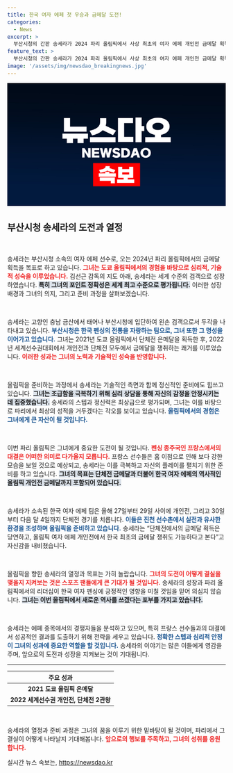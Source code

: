 ```yaml
---
title: 한국 여자 에페 첫 우승과 금메달 도전!
categories:
  - News
excerpt: >
  부산시청의 간판 송세라가 2024 파리 올림픽에서 사상 최초의 여자 에페 개인전 금메달 획득을 목표로 일본 도쿄 대회보다 더 강한 모습을 다짐했습니다! 그녀의 포인트 정확성과 심리적 성숙함이 이번 올림픽에서의 명성을 보장할 것입니다.
feature_text: >
  부산시청의 간판 송세라가 2024 파리 올림픽에서 사상 최초의 여자 에페 개인전 금메달 획득을 목표로 일본 도쿄 대회보다 더 강한 모습을 다짐했습니다! 그녀의 포인트 정확성과 심리적 성숙함이 이번 올림픽에서의 명성을 보장할 것입니다.
image: '/assets/img/newsdao_breakingnews.jpg'
---
```


<p><img src="/assets/img/newsdao_breakingnews.jpg" alt="cryptoinkorea 속보" /></p>

<h2 data-ke-size="size26">부산시청 송세라의 도전과 열정</h2>

<p data-ke-size="size16">&nbsp;</p>

<p>송세라는 부산시청 소속의 여자 에페 선수로, 오는 2024년 파리 올림픽에서의 금메달 획득을 목표로 하고 있습니다. <b><span style="color: #ee2323;">그녀는 도쿄 올림픽에서의 경험을 바탕으로 심리적, 기술적 성숙을 이루었습니다.</span></b> 김선근 감독의 지도 아래, 송세라는 세계 수준의 검객으로 성장하였습니다. <b><span style="background-color: #21538527;">특히 그녀의 포인트 정확성은 세계 최고 수준으로 평가됩니다.</span></b> 이러한 성장 배경과 그녀의 의지, 그리고 준비 과정을 살펴보겠습니다.</p>

<p data-ke-size="size16">&nbsp;</p>

<p>송세라는 고향인 충남 금산에서 태어나 부산시청에 입단하여 왼손 검객으로서 두각을 나타내고 있습니다. <b><span style="color: #1a5490;">부산시청은 한국 펜싱의 전통을 자랑하는 팀으로, 그녀 또한 그 명성을 이어가고 있습니다.</span></b> 그녀는 2021년 도쿄 올림픽에서 단체전 은메달을 획득한 후, 2022년 세계선수권대회에서 개인전과 단체전 모두에서 금메달을 쟁취하는 쾌거를 이루었습니다. <b><span style="color: #ee2323;">이러한 성과는 그녀의 노력과 기술적인 성숙을 반영합니다.</span></b></p>

<p data-ke-size="size16">&nbsp;</p>

<p>올림픽을 준비하는 과정에서 송세라는 기술적인 측면과 함께 정신적인 준비에도 힘쓰고 있습니다. <b><span style="background-color: #21538527;">그녀는 조급함을 극복하기 위해 심리 상담을 통해 자신의 감정을 안정시키는 데 집중했습니다.</span></b> 송세라의 스텝과 정신력은 최상급으로 평가되며, 그녀는 이를 바탕으로 파리에서 최상의 성적을 거두겠다는 각오를 보이고 있습니다. <b><span style="color: #1a5490;">올림픽에서의 경험은 그녀에게 큰 자산이 될 것입니다.</span></b></p>

<p data-ke-size="size16">&nbsp;</p>

<p>이번 파리 올림픽은 그녀에게 중요한 도전이 될 것입니다. <b><span style="color: #ee2323;">펜싱 종주국인 프랑스에서의 대결은 어떠한 의미로 다가올지 모릅니다.</span></b> 프랑스 선수들은 홈 이점으로 인해 보다 강한 모습을 보일 것으로 예상되고, 송세라는 이를 극복하고 자신의 플레이를 펼치기 위한 준비를 하고 있습니다. <b><span style="background-color: #21538527;">그녀의 목표는 단체전 금메달과 더불어 한국 여자 에페의 역사적인 올림픽 개인전 금메달까지 포함되어 있습니다.</span></b></p>

<p data-ke-size="size16">&nbsp;</p>

<p>송세라가 소속된 한국 여자 에페 팀은 올해 27일부터 29일 사이에 개인전, 그리고 30일부터 다음 달 4일까지 단체전 경기를 치릅니다. <b><span style="color: #1a5490;">이들은 진천 선수촌에서 실전과 유사한 환경을 조성하며 올림픽을 준비하고 있습니다.</span></b> 송세라는 “단체전에서의 금메달 획득은 당연하고, 올림픽 여자 에페 개인전에서 한국 최초의 금메달 쟁취도 가능하다고 본다”고 자신감을 내비쳤습니다.</p>

<p data-ke-size="size16">&nbsp;</p>

<p>올림픽을 향한 송세라의 열정과 목표는 가히 놀랍습니다. <b><span style="color: #ee2323;">그녀의 도전이 어떻게 결실을 맺을지 지켜보는 것은 스포츠 팬들에게 큰 기대가 될 것입니다.</span></b> 송세라의 성장과 파리 올림픽에서의 리더십이 한국 여자 펜싱에 긍정적인 영향을 미칠 것임을 믿어 의심치 않습니다. <b><span style="background-color: #21538527;">그녀는 이번 올림픽에서 새로운 역사를 쓰겠다는 포부를 가지고 있습니다.</span></b></p>

<p data-ke-size="size16">&nbsp;</p>

<p>송세라는 에페 종목에서의 경쟁자들을 분석하고 있으며, 특히 프랑스 선수들과의 대결에서 성공적인 결과를 도출하기 위해 전략을 세우고 있습니다. <b><span style="color: #1a5490;">정확한 스텝과 심리적 안정이 그녀의 성과에 중요한 역할을 할 것입니다.</span></b> 송세라의 이야기는 많은 이들에게 영감을 주며, 앞으로의 도전과 성장을 지켜보는 것이 기대됩니다.</p>

<hr>

<table style="width: 100%; border-collapse: collapse;">
    <thead>
        <tr>
            <th style="text-align: center; height: 17px;"><b>주요 성과</b></th>
        </tr>
    </thead>
    <tbody>
        <tr>
            <td style="text-align: center; height: 17px;"><b>2021 도쿄 올림픽 은메달</b></td>
        </tr>
        <tr>
            <td style="text-align: center; height: 17px;"><b>2022 세계선수권 개인전, 단체전 2관왕</b></td>
        </tr>
    </tbody>
</table>

<p data-ke-size="size16">&nbsp;</p>

<p>송세라의 열정과 준비 과정은 그녀의 꿈을 이루기 위한 밑바탕이 될 것이며, 파리에서 그 결실이 어떻게 나타날지 기대해봅니다. <b><span style="color: #ee2323;">앞으로의 행보를 주목하고, 그녀의 성취를 응원합니다.</span></b></p>
실시간 뉴스 속보는, <a href="https://newsdao.kr" rel="dofollow">https://newsdao.kr</a>



